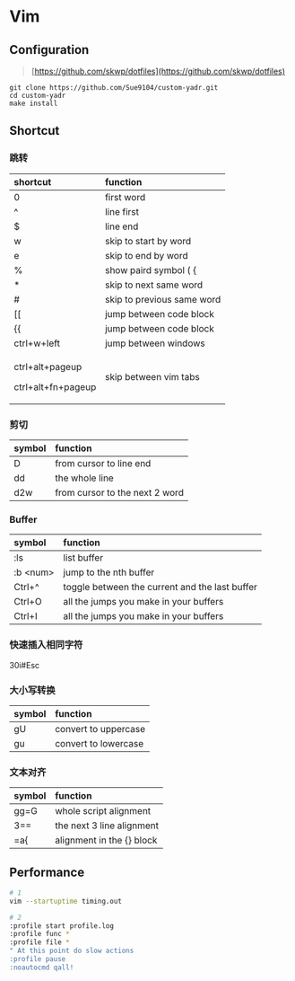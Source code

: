 # Vim

## Configuration

> [https://github.com/skwp/dotfiles](https://github.com/skwp/dotfiles)

```text
git clone https://github.com/Sue9104/custom-yadr.git
cd custom-yadr
make install
```

## Shortcut

### 跳转

<table>
  <thead>
    <tr>
      <th style="text-align:left">shortcut</th>
      <th style="text-align:left">function</th>
    </tr>
  </thead>
  <tbody>
    <tr>
      <td style="text-align:left">0</td>
      <td style="text-align:left">first word</td>
    </tr>
    <tr>
      <td style="text-align:left">^</td>
      <td style="text-align:left">line first</td>
    </tr>
    <tr>
      <td style="text-align:left">$</td>
      <td style="text-align:left">line end</td>
    </tr>
    <tr>
      <td style="text-align:left">w</td>
      <td style="text-align:left">skip to start by word</td>
    </tr>
    <tr>
      <td style="text-align:left">e</td>
      <td style="text-align:left">skip to end by word</td>
    </tr>
    <tr>
      <td style="text-align:left">%</td>
      <td style="text-align:left">show paird symbol ( {</td>
    </tr>
    <tr>
      <td style="text-align:left">*</td>
      <td style="text-align:left">skip to next same word</td>
    </tr>
    <tr>
      <td style="text-align:left">#</td>
      <td style="text-align:left">skip to previous same word</td>
    </tr>
    <tr>
      <td style="text-align:left">[[</td>
      <td style="text-align:left">jump between code block</td>
    </tr>
    <tr>
      <td style="text-align:left">{{</td>
      <td style="text-align:left">jump between code block</td>
    </tr>
    <tr>
      <td style="text-align:left">ctrl+w+left</td>
      <td style="text-align:left">jump between windows</td>
    </tr>
    <tr>
      <td style="text-align:left">
        <p>ctrl+alt+pageup</p>
        <p>ctrl+alt+fn+pageup</p>
      </td>
      <td style="text-align:left">skip between vim tabs</td>
    </tr>
  </tbody>
</table>

### 剪切

| symbol | function |
| :--- | :--- |
| D | from cursor to line end |
| dd | the whole line |
| d2w | from cursor to the next 2 word |

### Buffer

| symbol | function |
| :--- | :--- |
| :ls | list buffer |
| :b &lt;num&gt; | jump to the nth buffer |
| Ctrl+^ | toggle between the current and the last buffer |
| Ctrl+O | all the jumps you make in your buffers |
| Ctrl+I | all the jumps you make in your buffers |

### 快速插入相同字符

30i\#Esc

### 大小写转换

| symbol | function |
| :--- | :--- |
| gU | convert to uppercase |
| gu | convert to lowercase |

### 文本对齐

| symbol | function |
| :--- | :--- |
| gg=G | whole script alignment |
| 3== | the next 3 line alignment |
| =a{ | alignment in the {} block |

## Performance

```bash
# 1
vim --startuptime timing.out

# 2
:profile start profile.log
:profile func *
:profile file *
" At this point do slow actions
:profile pause
:noautocmd qall!
```

